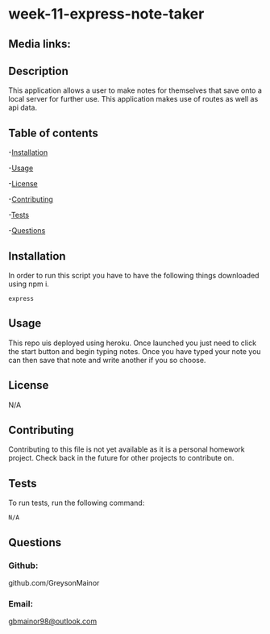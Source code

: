 # week-11-express-note-taker

## Media links:


## Description
This application allows a user to make notes for themselves that save onto a local server for further use.  This application makes use of routes as well as api data.

 ## Table of contents

-[Installation](#installation)

-[Usage](#usage)

-[License](#license)

-[Contributing](#contributing)

-[Tests](#tests)

-[Questions](#questions)

## Installation

In order to run this script you have to have the following things downloaded using npm i.
```
express
```

## Usage

This repo uis deployed using heroku.  Once launched you just need to click the start button and begin typing notes.  Once you have typed your note you can then save that note and write another if you so choose.
## License

N/A


## Contributing
Contributing to this file is not yet available as it is a personal homework project.  Check back in the future for other projects to contribute on.

## Tests

To run tests, run the following command:

```
N/A
```

## Questions

### Github:
github.com/GreysonMainor

### Email:
gbmainor98@outlook.com
  